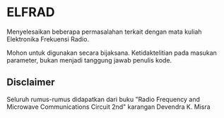 # ELFRAD
Menyelesaikan beberapa permasalahan terkait dengan mata kuliah Elektronika Frekuensi Radio.

Mohon untuk digunakan secara bijaksana.
Ketidaktelitian pada masukan parameter, bukan menjadi tanggung jawab penulis kode.

## Disclaimer
Seluruh rumus-rumus didapatkan dari buku "Radio Frequency and Microwave Communications Circuit 2nd"
karangan Devendra K. Misra





